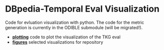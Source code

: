 # DBpedia-Temporal Eval Visualization

Code for evluation visualization with python. 
The code for the metric generation is currently in the ODIBLE submodule (will be migrated!).

- **[plotting](plotting)** code to plot the visualization of the TKG eval
- **[figures](figures)** selected visualizations for repository

